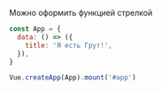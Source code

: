 Можно оформить функцией стрелкой
```js
const App = {
  data: () => ({
    title: 'Я есть Грут!',
  }),
}

Vue.createApp(App).mount('#app')

```